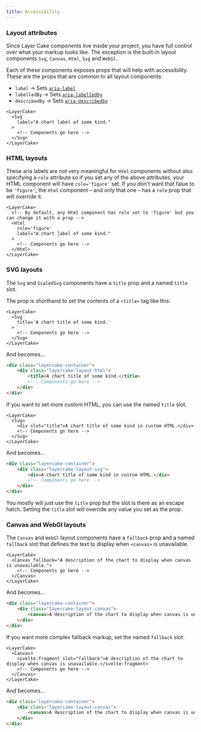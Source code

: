 ```yaml
---
title: Accessibility
---
```


### Layout attributes

Since Layer Cake components live inside your project, you have full control over what your markup looks like. The exception is the built-in layout components `Svg`, `Canvas`, `Html`, `Svg` and `WebGl`.

Each of these components exposes props that will help with accessibility. These are the props that are common to all layout components:

- `label` → Sets [`aria-label`](https://developer.mozilla.org/en-US/docs/Web/Accessibility/ARIA/Attributes/aria-label)
- `labelledBy` → Sets [`aria-labelledby`](https://developer.mozilla.org/en-US/docs/Web/Accessibility/ARIA/Attributes/aria-labelledby)
- `describedBy` → Sets [`aria-describedby`](https://developer.mozilla.org/en-US/docs/Web/Accessibility/ARIA/Attributes/aria-describedby)

```svelte
<LayerCake>
  <Svg
    label="A chart label of some kind."
  >
    <!-- Components go here -->
  </Svg>
</LayerCake>
```

### HTML layouts

These aria labels are not very meaningful for `Html` components without also specifying a `role` attribute so if you set any of the above attributes, your HTML component will have `role='figure'` set. If you don't want that falue to be `'figure'`, the `Html` component – and only that one – has a `role` prop that will override it.

```svelte
<LayerCake>
  <!-- By default, any Html component has role set to 'figure' but you can change it with a prop -->
  <Html
    role='figure'
    label="A chart label of some kind."
  >
    <!-- Components go here -->
  </Html>
</LayerCake>
```

### SVG layouts

The `Svg` and `ScaledSvg` components have a `title` prop and a named `title` slot.

The prop is shorthand to set the contents of a `<title>` tag like this:

```svelte
<LayerCake>
  <Svg
    title='A chart title of some kind.'
  >
    <!-- Components go here -->
  </Svg>
</LayerCake>
```

And becomes...

```html
<div class="layercake-container">
	<div class="layercake-layout-html">
		<title>A chart title of some kind.</title>
		<!-- Components go here -->
	</div>
</div>
```

If you want to set more custom HTML, you can use the named `title` slot.

```svelte
<LayerCake>
  <Svg>
    <div slot="title">A chart title of some kind in custom HTML.</div>
    <!-- Components go here -->
  </Svg>
</LayerCake>
```

And becomes...

```html
<div class="layercake-container">
	<div class="layercake-layout-svg">
		<div>A chart title of some kind in custom HTML.</div>
		<!-- Components go here -->
	</div>
</div>
```

You mostly will just use the `title` prop but the slot is there as an escape hatch. Setting the `title` slot will override any value you set as the prop.

### Canvas and WebGl layouts

The `Canvas` and `WebGl` layout components have a `fallback` prop and a named `fallback` slot that defines the text to display when `<canvas>` is unavailable.

```svelte
<LayerCake>
  <Canvas fallback="A description of the chart to display when canvas is unavailable.">
    <!-- Components go here -->
  </Canvas>
</LayerCake>
```

And becomes...

```html
<div class="layercake-container">
	<div class="layercake-layout-canvas">
		<canvas>A description of the chart to display when canvas is unavailable.</canvas>
	</div>
</div>
```

If you want more complex fallback markup, set the named `fallback` slot:

```svelte
<LayerCake>
  <Canvas>
    <svelte:fragment slot="fallback">A description of the chart to display when canvas is unavailable.</svelte:fragment>
    <!-- Components go here -->
  </Canvas>
</LayerCake>
```

And becomes...

```html
<div class="layercake-container">
	<div class="layercake-layout-canvas">
		<canvas>A description of the chart to display when canvas is unavailable.</canvas>
	</div>
</div>
```
